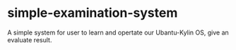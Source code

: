 # simple-examination-system
A simple system for user to learn and opertate our Ubantu-Kylin OS, give an evaluate result.
